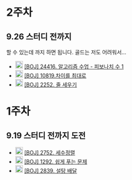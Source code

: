 # 2주차
## 9.26 스터디 전까지
할 수 있는데 까지 하면 됩니다. 골드는 저도 어려워서...

- <img src="https://d2gd6pc034wcta.cloudfront.net/tier/5.svg" width="20" height="20"> [[BOJ] 24416. 알고리즘 수업 - 피보나치 수 1](https://www.acmicpc.net/problem/24416)
- <img src="https://d2gd6pc034wcta.cloudfront.net/tier/9.svg" width="20" height="20"> [[BOJ] 10819.차이를 최대로](https://www.acmicpc.net/problem/10819)
- <img src="https://d2gd6pc034wcta.cloudfront.net/tier/13.svg" width="20" height="20"> [[BOJ] 2252. 줄 세우기](https://www.acmicpc.net/problem/2252)

# 1주차
## 9.19 스터디 전까지 도전
- <img src="https://d2gd6pc034wcta.cloudfront.net/tier/2.svg" width="20" height="20"> [[BOJ] 2752. 세수정렬](https://www.acmicpc.net/problem/2752) 
- <img src="https://d2gd6pc034wcta.cloudfront.net/tier/5.svg" width="20" height="20"> [[BOJ] 1292. 쉽게 푸는 문제](https://www.acmicpc.net/problem/1292)
- <img src="https://d2gd6pc034wcta.cloudfront.net/tier/7.svg" width="20" height="20"> [[BOJ] 2839. 설탕 배달](https://www.acmicpc.net/problem/2839)